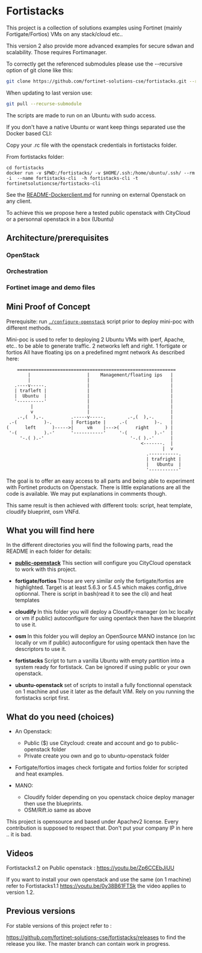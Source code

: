 # Fortistacks #

This  project is a collection of solutions examples using Fortinet (mainly Fortigate/Fortios) VMs on any stack/cloud etc..


This version 2 also provide more advanced examples for secure sdwan and scalability. Those requires Fortimanager.

To correctly get the referenced submodules please use the --recursive option of git clone like this:
```bash
git clone https://github.com/fortinet-solutions-cse/fortistacks.git --recursive
```
When updating to last version use:
```bash
git pull --recurse-submodule
```

The scripts are made to run on an Ubuntu with sudo access. 

If you don't have a native Ubuntu or want keep things separated use the Docker based CLI:

Copy your .rc file with the openstack credentials in fortistacks folder.

From fortistacks folder:
```shell
cd fortistacks
docker run -v $PWD:/fortistacks/ -v $HOME/.ssh:/home/ubuntu/.ssh/ --rm -i  --name fortistacks-cli  -h fortistacks-cli -t fortinetsolutioncse/fortistacks-cli
```

See the [README-Dockerclient.md](README-Dockerclient.md) for running on external Openstack on any client.

To achieve this we propose here a tested public openstack with CityCloud or a personnal openstack in a box (Ubuntu)

## Architecture/prerequisites ##

### OpenStack

### Orchestration

### Fortinet image and demo files

## Mini Proof of Concept ##

Prerequisite: run [```./configure-openstack```](openstack/configure-openstack) script prior to deploy mini-poc with different methods.

Mini-poc is used to refer to deploying 2 Ubuntu VMs with iperf, Apache, etc.. to be able to generate traffic.
2 networks left and right.
1 fortigate or fortios 
All have floating ips on a predefined mgmt network
As described here:


        ===========================================================
            |                     |    Management/floating ips   |
            |                     |                              |
       .----v-----.               |                              |
       | trafleft |               |                              |
       |  Ubuntu  |               |                              |
       '----------'               |                              |
             |                    |                              |
             v                    |                              |
        .-,(  ),-.          .-----v-----.        .-,(  ),-.      |
     .-(          )-.       | Fortigate |     .-(          )-.   |
    (      left      )----->|     vm    |--->(      right      ) |
     '-(          ).-'      '-----------'     '-(          ).-'  |
         '-.( ).-'                                '-.( ).-'      |
                                                      <-------.  |
                                                              |  v
                                                        .-----------.
                                                        | trafright |
                                                        |   Ubuntu  |
                                                        '-----------'


The goal is to offer an easy access to all parts and being able to experiment with Fortinet products on Openstack.
There is little explanations are all the code is available. We may put explanations in comments though.

This same result is then achieved with different tools: script, heat template, cloudify blueprint, osm VNFd.

## What you will find here

In the different directories you will find the following parts, read the README in each folder for details:

- <b>[public-openstack](openstack)</b> This section will configure you CityCloud openstack to work with this project. 

- <b>fortigate/fortios </b> Those are very similar only the fortigate/fortios are highlighted. Target is at least 5.6.3 or 5.4.5 which makes config_drive optionnal. There is script in bash(read it to see the cli) and heat templates

- <b>cloudify </b> In this folder you will deploy a Cloudify-manager (on lxc locally or vm if public) autoconfigure for using opentack then have the blueprint to use it.
 
- <b>osm </b> In this folder you will deploy an OpenSource MANO instance (on lxc locally or vm if public) autoconfigure for using opentack then have the descriptors to use it.

- <b>fortistacks </b> Script to turn a vanilla Ubuntu with empty partition into a system ready for fortistack. Can be ignored if using public or your own openstack.

- <b>ubuntu-openstack </b> set of scripts to install a fully fonctionnal openstack on 1 machine and use it later as the default VIM. Rely on you running the fortistacks script first. 
 
## What do you need (choices)

- An Openstack:
  - Public ($) use Citycloud: create and account and go to public-openstack folder  
  - Private create you own and go to ubuntu-openstack folder

- Fortigate/fortios images check fortigate and fortios folder for scripted and heat examples.
- MANO: 
  - Cloudify folder depending on you openstack choice deploy manager then use the blueprints.
  - OSM/Rift.io same as above

This project is opensource and based under Apachev2 license. Every contribution is supposed to respect that. Don't put your company IP in here .. it is bad.


## Videos

Fortistacks1.2 on Public openstack : https://youtu.be/Zp6CCEbJiUU

If you want to install your own openstack and use the same (on 1 machine) refer to 
 Fortistacks1.1  https://youtu.be/0y38B61FTSk the video applies to version 1.2.

## Previous versions
For stable versions of this project refer to :

https://github.com/fortinet-solutions-cse/fortistacks/releases to find
the release you like. The master branch can contain work in progress.

